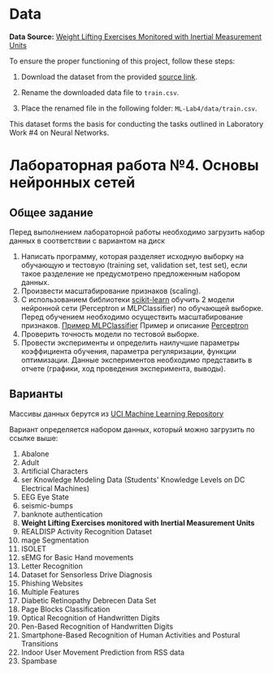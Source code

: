 # Data

**Data Source:** [Weight Lifting Exercises Monitored with Inertial Measurement Units](https://archive.ics.uci.edu/dataset/273/weight+lifting+exercises+monitored+with+inertial+measurement+units)

To ensure the proper functioning of this project, follow these steps:

1. Download the dataset from the provided [source link](https://archive.ics.uci.edu/dataset/273/weight+lifting+exercises+monitored+with+inertial+measurement+units).

2. Rename the downloaded data file to `train.csv`.

3. Place the renamed file in the following folder: `ML-Lab4/data/train.csv`.

This dataset forms the basis for conducting the tasks outlined in Laboratory Work #4 on Neural Networks.


# Лабораторная работа №4. Основы нейронных сетей
## Общее задание

Перед выполнением лабораторной работы необходимо загрузить набор данных в соответствии с вариантом на диск
1. Написать программу, которая разделяет исходную выборку на обучающую и тестовую (training set, validation set, test set), если такое разделение не предусмотрено предложенным набором данных.
2. Произвести масштабирование признаков (scaling).
3. С использованием библиотеки [scikit-learn](http://scikit-learn.org/stable/) обучить 2 модели нейронной сети (Perceptron и MLPClassifier) по обучающей выборке. Перед обучением необходимо осуществить масштабирование признаков. 
[Пример MLPClassifier](http://scikit-learn.org/stable/modules/generated/sklearn.neural_network.MLPClassifier.html)
Пример и описание [Perceptron](http://scikit-learn.org/stable/modules/generated/sklearn.linear_model.Perceptron.html)
4. Проверить точность модели по тестовой выборке.
5. Провести эксперименты и определить наилучшие параметры коэффициента обучения, параметра регуляризации, функции оптимизации.
Данные экспериментов необходимо представить в отчете (графики, ход проведения эксперимента, выводы).

## Варианты
Массивы данных берутся из [UCI Machine Learning Repository](https://archive.ics.uci.edu/ml/datasets.php)

Вариант определяется набором данных, который можно загрузить по ссылке выше:
1. Abalone
2. Adult
3. Artificial Characters
4. ser Knowledge Modeling Data (Students' Knowledge Levels on DC Electrical Machines)
5. EEG Eye State
6. seismic-bumps
7. banknote authentication
8. **Weight Lifting Exercises monitored with Inertial Measurement Units**
9. REALDISP Activity Recognition Dataset
10. mage Segmentation
11. ISOLET
12. sEMG for Basic Hand movements
13. Letter Recognition
14. Dataset for Sensorless Drive Diagnosis
15. Phishing Websites
16. Multiple Features
17. Diabetic Retinopathy Debrecen Data Set
18. Page Blocks Classification
19. Optical Recognition of Handwritten Digits
20. Pen-Based Recognition of Handwritten Digits
21. Smartphone-Based Recognition of Human Activities and Postural Transitions
22. Indoor User Movement Prediction from RSS data
23. Spambase
